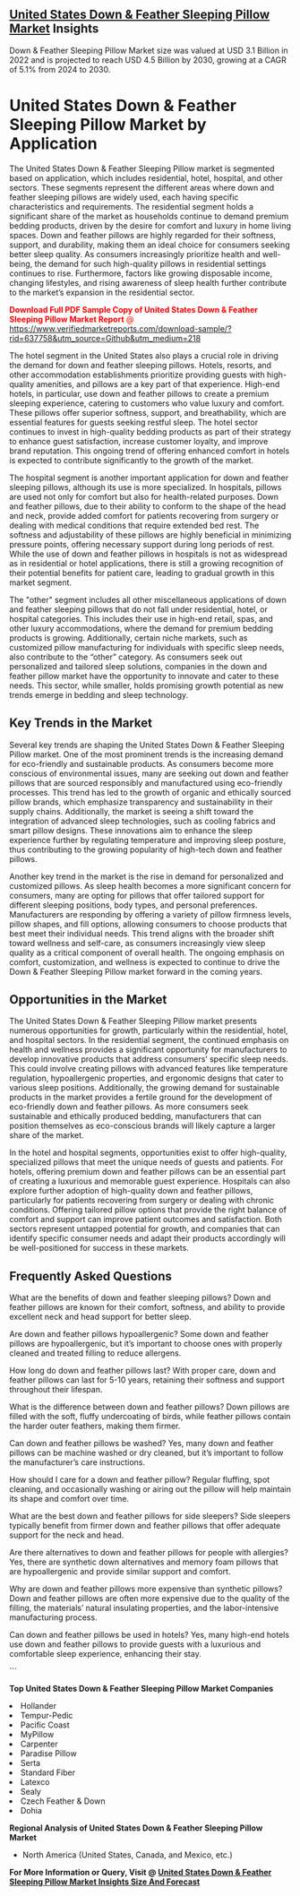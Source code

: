 <h2><a href="https://www.verifiedmarketreports.com/download-sample/?rid=637758&amp;utm_source=Github&amp;utm_medium=218" target="_blank">United States Down & Feather Sleeping Pillow Market</a> Insights</h2><p>Down & Feather Sleeping Pillow Market size was valued at USD 3.1 Billion in 2022 and is projected to reach USD 4.5 Billion by 2030, growing at a CAGR of 5.1% from 2024 to 2030.</p><p> <h1>United States Down & Feather Sleeping Pillow Market by Application</h1> <p>The United States Down & Feather Sleeping Pillow market is segmented based on application, which includes residential, hotel, hospital, and other sectors. These segments represent the different areas where down and feather sleeping pillows are widely used, each having specific characteristics and requirements. The residential segment holds a significant share of the market as households continue to demand premium bedding products, driven by the desire for comfort and luxury in home living spaces. Down and feather pillows are highly regarded for their softness, support, and durability, making them an ideal choice for consumers seeking better sleep quality. As consumers increasingly prioritize health and well-being, the demand for such high-quality pillows in residential settings continues to rise. Furthermore, factors like growing disposable income, changing lifestyles, and rising awareness of sleep health further contribute to the market’s expansion in the residential sector. <p><span class=""><span style="color: #ff0000;"><strong>Download Full PDF Sample Copy of United States Down & Feather Sleeping Pillow Market Report</strong> @ </span><a href="https://www.verifiedmarketreports.com/download-sample/?rid=637758&amp;utm_source=Github&amp;utm_medium=218" target="_blank">https://www.verifiedmarketreports.com/download-sample/?rid=637758&amp;utm_source=Github&amp;utm_medium=218</a></span></p></p> <p>The hotel segment in the United States also plays a crucial role in driving the demand for down and feather sleeping pillows. Hotels, resorts, and other accommodation establishments prioritize providing guests with high-quality amenities, and pillows are a key part of that experience. High-end hotels, in particular, use down and feather pillows to create a premium sleeping experience, catering to customers who value luxury and comfort. These pillows offer superior softness, support, and breathability, which are essential features for guests seeking restful sleep. The hotel sector continues to invest in high-quality bedding products as part of their strategy to enhance guest satisfaction, increase customer loyalty, and improve brand reputation. This ongoing trend of offering enhanced comfort in hotels is expected to contribute significantly to the growth of the market. <p>The hospital segment is another important application for down and feather sleeping pillows, although its use is more specialized. In hospitals, pillows are used not only for comfort but also for health-related purposes. Down and feather pillows, due to their ability to conform to the shape of the head and neck, provide added comfort for patients recovering from surgery or dealing with medical conditions that require extended bed rest. The softness and adjustability of these pillows are highly beneficial in minimizing pressure points, offering necessary support during long periods of rest. While the use of down and feather pillows in hospitals is not as widespread as in residential or hotel applications, there is still a growing recognition of their potential benefits for patient care, leading to gradual growth in this market segment. <p>The "other" segment includes all other miscellaneous applications of down and feather sleeping pillows that do not fall under residential, hotel, or hospital categories. This includes their use in high-end retail, spas, and other luxury accommodations, where the demand for premium bedding products is growing. Additionally, certain niche markets, such as customized pillow manufacturing for individuals with specific sleep needs, also contribute to the “other” category. As consumers seek out personalized and tailored sleep solutions, companies in the down and feather pillow market have the opportunity to innovate and cater to these needs. This sector, while smaller, holds promising growth potential as new trends emerge in bedding and sleep technology. <h2>Key Trends in the Market</h2> <p>Several key trends are shaping the United States Down & Feather Sleeping Pillow market. One of the most prominent trends is the increasing demand for eco-friendly and sustainable products. As consumers become more conscious of environmental issues, many are seeking out down and feather pillows that are sourced responsibly and manufactured using eco-friendly processes. This trend has led to the growth of organic and ethically sourced pillow brands, which emphasize transparency and sustainability in their supply chains. Additionally, the market is seeing a shift toward the integration of advanced sleep technologies, such as cooling fabrics and smart pillow designs. These innovations aim to enhance the sleep experience further by regulating temperature and improving sleep posture, thus contributing to the growing popularity of high-tech down and feather pillows. <p>Another key trend in the market is the rise in demand for personalized and customized pillows. As sleep health becomes a more significant concern for consumers, many are opting for pillows that offer tailored support for different sleeping positions, body types, and personal preferences. Manufacturers are responding by offering a variety of pillow firmness levels, pillow shapes, and fill options, allowing consumers to choose products that best meet their individual needs. This trend aligns with the broader shift toward wellness and self-care, as consumers increasingly view sleep quality as a critical component of overall health. The ongoing emphasis on comfort, customization, and wellness is expected to continue to drive the Down & Feather Sleeping Pillow market forward in the coming years. <h2>Opportunities in the Market</h2> <p>The United States Down & Feather Sleeping Pillow market presents numerous opportunities for growth, particularly within the residential, hotel, and hospital sectors. In the residential segment, the continued emphasis on health and wellness provides a significant opportunity for manufacturers to develop innovative products that address consumers’ specific sleep needs. This could involve creating pillows with advanced features like temperature regulation, hypoallergenic properties, and ergonomic designs that cater to various sleep positions. Additionally, the growing demand for sustainable products in the market provides a fertile ground for the development of eco-friendly down and feather pillows. As more consumers seek sustainable and ethically produced bedding, manufacturers that can position themselves as eco-conscious brands will likely capture a larger share of the market. <p>In the hotel and hospital segments, opportunities exist to offer high-quality, specialized pillows that meet the unique needs of guests and patients. For hotels, offering premium down and feather pillows can be an essential part of creating a luxurious and memorable guest experience. Hospitals can also explore further adoption of high-quality down and feather pillows, particularly for patients recovering from surgery or dealing with chronic conditions. Offering tailored pillow options that provide the right balance of comfort and support can improve patient outcomes and satisfaction. Both sectors represent untapped potential for growth, and companies that can identify specific consumer needs and adapt their products accordingly will be well-positioned for success in these markets. <h2>Frequently Asked Questions</h2> <p>What are the benefits of down and feather sleeping pillows? Down and feather pillows are known for their comfort, softness, and ability to provide excellent neck and head support for better sleep.</p> <p>Are down and feather pillows hypoallergenic? Some down and feather pillows are hypoallergenic, but it’s important to choose ones with properly cleaned and treated filling to reduce allergens.</p> <p>How long do down and feather pillows last? With proper care, down and feather pillows can last for 5-10 years, retaining their softness and support throughout their lifespan.</p> <p>What is the difference between down and feather pillows? Down pillows are filled with the soft, fluffy undercoating of birds, while feather pillows contain the harder outer feathers, making them firmer.</p> <p>Can down and feather pillows be washed? Yes, many down and feather pillows can be machine washed or dry cleaned, but it’s important to follow the manufacturer’s care instructions.</p> <p>How should I care for a down and feather pillow? Regular fluffing, spot cleaning, and occasionally washing or airing out the pillow will help maintain its shape and comfort over time.</p> <p>What are the best down and feather pillows for side sleepers? Side sleepers typically benefit from firmer down and feather pillows that offer adequate support for the neck and head.</p> <p>Are there alternatives to down and feather pillows for people with allergies? Yes, there are synthetic down alternatives and memory foam pillows that are hypoallergenic and provide similar support and comfort.</p> <p>Why are down and feather pillows more expensive than synthetic pillows? Down and feather pillows are often more expensive due to the quality of the filling, the materials’ natural insulating properties, and the labor-intensive manufacturing process.</p> <p>Can down and feather pillows be used in hotels? Yes, many high-end hotels use down and feather pillows to provide guests with a luxurious and comfortable sleep experience, enhancing their stay.</p> ```</p><p><strong>Top United States Down & Feather Sleeping Pillow Market Companies</strong></p><div data-test-id=""><p><li>Hollander</li><li> Tempur-Pedic</li><li> Pacific Coast</li><li> MyPillow</li><li> Carpenter</li><li> Paradise Pillow</li><li> Serta</li><li> Standard Fiber</li><li> Latexco</li><li> Sealy</li><li> Czech Feather & Down</li><li> Dohia</li></p><div><strong>Regional Analysis of&nbsp;United States Down & Feather Sleeping Pillow Market</strong></div><ul><li dir="ltr"><p dir="ltr">North America&nbsp;(United States, Canada, and Mexico, etc.)</p></li></ul><p><strong>For More Information or Query, Visit @&nbsp;</strong><strong><a href="https://www.verifiedmarketreports.com/product/down-feather-sleeping-pillow-market/?utm_source=Github&amp;utm_medium=218" target="_blank">United States Down & Feather Sleeping Pillow Market Insights Size And Forecast</a></strong></p></div>
